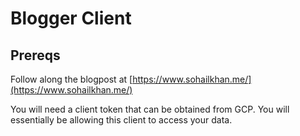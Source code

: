 # Blogger Client

## Prereqs

Follow along the blogpost at [https://www.sohailkhan.me/](https://www.sohailkhan.me/)

You will need a client token that can be obtained from GCP. You will essentially be allowing this client to access your data.
